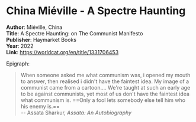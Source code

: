 # China Miéville - A Spectre Haunting

**Author**: Miéville, China  
**Title**: A Spectre Haunting: on The Communist Manifesto  
**Publisher**: Haymarket Books  
**Year**: 2022  
**Link**: <https://worldcat.org/en/title/1331706453>  


Epigraph:  
> When someone asked me what communism was, i opened my mouth to answer, then realised i didn't have the faintest idea. My image of a communist came from a cartoon.... We're taught at such an early age to be against communists, yet most of us don't have the faintest idea what communism is. ==Only a fool lets somebody else tell him who his enemy is.==  
>   -- Assata Sharkur, *Assata: An Autobiography*  




